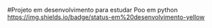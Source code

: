 #Projeto em desenvolvimento para estudar Poo em python
https://img.shields.io/badge/status-em%20desenvolvimento-yellow
